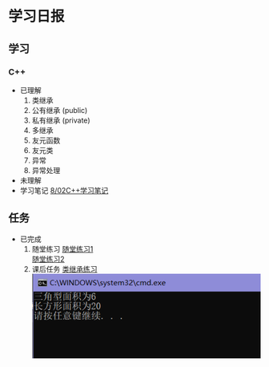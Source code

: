 # 学习日报
## 学习
### C++
* 已理解
    1. 类继承 
    2. 公有继承 (public) 
    3. 私有继承 (private) 
    4. 多继承 
    5. 友元函数
    6. 友元类
    7. 异常
    8. 异常处理
* 未理解
* 学习笔记
[8/02C++学习笔记](http://49.4.68.29:5566/zhangxu1997/summer-test/blob/master/c++/note/802.md)

## 任务
* 已完成
    1. 随堂练习
    [随堂练习1](http://49.4.68.29:5566/zhangxu1997/summer-test/blob/master/c++/practice/8-02/8_02_1/8_02_1/%E6%BA%90.cpp)  
    [随堂练习2](http://49.4.68.29:5566/zhangxu1997/summer-test/tree/master/c++/practice/8-02/construct)
    2. 课后任务
    [类继承练习](http://49.4.68.29:5566/zhangxu1997/summer-test/tree/master/c++/practice/8-02/task)  
    ![](https://github.com/zhangxu-ai/tupianku/blob/master/802c%2B%2B.PNG)
